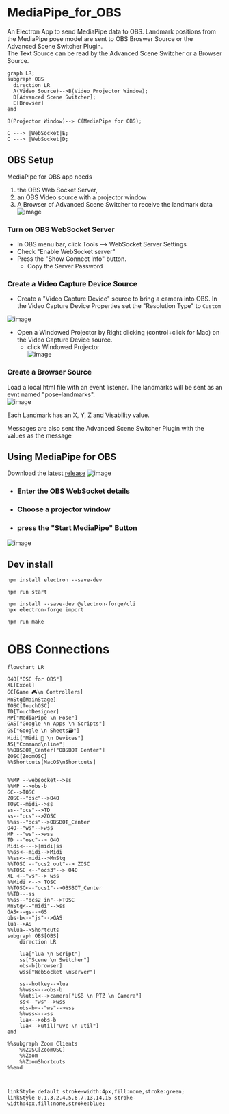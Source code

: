 # MediaPipe_for_OBS
An Electron App to send MediaPipe data to OBS. Landmark positions from the MediaPipe pose model are sent to OBS Broswer Source or the Advanced Scene Switcher Plugin.   
The Text Source can be read by the Advanced Scene Switcher or a Browser Source.  
```mermaid
graph LR;
subgraph OBS
  direction LR
  A(Video Source)-->B(Video Projector Window);
  D[Advanced Scene Switcher];
  E[Browser]
end

B(Projector Window)--> C(MediaPipe for OBS);

C ---> |WebSocket|E;
C ---> |WebSocket|D;

```

## OBS Setup
MediaPipe for OBS app needs 
1. the OBS Web Socket Server,
2. an OBS Video source with a projector window
3. A Browser of Advanced Scene Switcher to receive the landmark data
![image](https://github.com/UUoocl/MediaPipe_for_OBS/assets/99063397/a6927c6b-2894-44f5-bdb5-6c33a798555b)


### Turn on OBS WebSocket Server
- In OBS menu bar, click Tools --> WebSocket Server Settings
- Check "Enable WebSocket server"
- Press the "Show Connect Info" button.
  - Copy the Server Password

### Create a Video Capture Device Source
- Create a "Video Capture Device" source to bring a camera into OBS. In the Video Capture Device Properties set the "Resolution Type" to `Custom`

![image](https://github.com/UUoocl/MediaPipe_for_OBS/assets/99063397/bf046b53-b8b9-403c-88d7-69c601a672ab)

- Open a Windowed Projector by  Right clicking (control+click for Mac) on the Video Capture Device source.
  - click Windowed Projector  
 ![image](https://github.com/UUoocl/MediaPipe_for_OBS/assets/99063397/dc80a9f6-c6a9-454c-af02-fcfe1d437be4)


### Create a Browser Source
Load a local html file with an event listener. 
The landmarks will be sent as an evnt named "pose-landmarks".  
![image](https://github.com/UUoocl/MediaPipe_for_OBS/assets/99063397/6d158908-8a9d-41de-b0e1-e775edab998c)


Each Landmark has an X, Y, Z and Visability value.  

Messages are also sent the Advanced Scene Switcher Plugin with the values as the message

## Using MediaPipe for OBS
Download the latest [release](https://github.com/UUoocl/MediaPipe_for_OBS/releases)
![image](https://github.com/UUoocl/MediaPipe_for_OBS/assets/99063397/093f216d-4c09-4cec-8c47-b659178a49d9)

- ### Enter the OBS WebSocket details 

- ### Choose a projector window
- ### press the "Start MediaPipe" Button
![image](https://github.com/UUoocl/MediaPipe_for_OBS/assets/99063397/eb79cb1e-82ab-4351-abbe-862b0245964e)


## Dev install
```
npm install electron --save-dev
```
```
npm run start
```


```
npm install --save-dev @electron-forge/cli
npx electron-forge import
```

```
npm run make
```


# OBS Connections

```mermaid
flowchart LR

O4O["OSC for OBS"]
XL[Excel]
GC[Game 🎮\n Controllers]
MnStg[MainStage]
TOSC[TouchOSC]
TD[TouchDesigner]
MP["MediaPipe \n Pose"]
GAS["Google \n Apps \n Scripts"]
GS["Google \n Sheets🗃️"]
Midi["Midi 🎹 \n Devices"]
AS["Command\nline"]
%%OBSBOT_Center["OBSBOT Center"]
ZOSC[ZoomOSC]
%%Shortcuts[MacOS\nShortcuts]


%%MP --websocket-->ss
%%MP -->obs-b
GC-->TOSC
ZOSC--"osc"-->O4O
TOSC--midi-->ss
ss--"ocs"-->TD
ss--"ocs"-->ZOSC
%%ss--"ocs"-->OBSBOT_Center
O4O--"ws"-->wss
MP --"ws"-->wss
TD --"osc"--> O4O
Midi<---->|midi|ss
%%ss<--midi-->Midi
%%ss<--midi-->MnStg
%%TOSC --"ocs2 out"--> ZOSC
%%TOSC <--"ocs3"--> O4O
XL <--"ws"--> wss
%%Midi <--> TOSC
%%TOSC<--"ocs1"-->OBSBOT_Center
%%TD---ss
%%ss--"ocs2 in"-->TOSC
MnStg<--"midi"-->ss
GAS<--gs-->GS
obs-b<--"js"-->GAS
lua-->AS
%%lua-->Shortcuts
subgraph OBS[OBS]
    direction LR

    lua["lua \n Script"]
    ss["Scene \n Switcher"]
    obs-b[browser]
    wss["WebSocket \nServer"]
    
    ss--hotkey-->lua
    %%wss<-->obs-b
    %%util<-->camera["USB \n PTZ \n Camera"] 
    ss<--"ws"-->wss
    obs-b<--"ws"-->wss
    %%wss<-->ss
    lua<-->obs-b
    lua<-->util["uvc \n util"]
end

%%subgraph Zoom Clients
    %%ZOSC[ZoomOSC]
    %%Zoom
    %%ZoomShortcuts
%%end



linkStyle default stroke-width:4px,fill:none,stroke:green;
linkStyle 0,1,3,2,4,5,6,7,13,14,15 stroke-width:4px,fill:none,stroke:blue;
```

